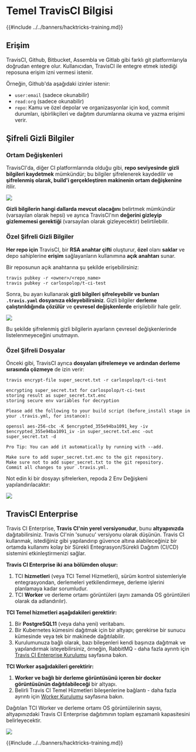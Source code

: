 # Temel TravisCI Bilgisi

{{#include ../../banners/hacktricks-training.md}}

## Erişim

TravisCI, Github, Bitbucket, Assembla ve Gitlab gibi farklı git platformlarıyla doğrudan entegre olur. Kullanıcıdan, TravisCI ile entegre etmek istediği reposuna erişim izni vermesi istenir.

Örneğin, Github'da aşağıdaki izinler istenir:

- `user:email` (sadece okunabilir)
- `read:org` (sadece okunabilir)
- `repo`: Kamu ve özel depolar ve organizasyonlar için kod, commit durumları, işbirlikçileri ve dağıtım durumlarına okuma ve yazma erişimi verir.

## Şifreli Gizli Bilgiler

### Ortam Değişkenleri

TravisCI'da, diğer CI platformlarında olduğu gibi, **repo seviyesinde gizli bilgileri kaydetmek** mümkündür; bu bilgiler şifrelenerek kaydedilir ve **şifrelenmiş olarak, build'i gerçekleştiren makinenin ortam değişkenine** itilir.

![](<../../images/image (203).png>)

**Gizli bilgilerin hangi dallarda mevcut olacağını** belirtmek mümkündür (varsayılan olarak hepsi) ve ayrıca TravisCI'nın **değerini gizleyip gizlememesi gerektiği** (varsayılan olarak gizleyecektir) belirtilebilir.

### Özel Şifreli Gizli Bilgiler

**Her repo için** TravisCI, bir **RSA anahtar çifti** oluşturur, **özel** olanı **saklar** ve depo sahiplerine **erişim** sağlayanların kullanımına **açık anahtarı** sunar.

Bir reposunun açık anahtarına şu şekilde erişebilirsiniz:
```
travis pubkey -r <owner>/<repo_name>
travis pubkey -r carlospolop/t-ci-test
```
Sonra, bu ayarı kullanarak **gizli bilgileri şifreleyebilir ve bunları `.travis.yaml` dosyanıza ekleyebilirsiniz**. Gizli bilgiler **derleme çalıştırıldığında çözülür** ve **çevresel değişkenlerde** erişilebilir hale gelir.

![](<../../images/image (139).png>)

Bu şekilde şifrelenmiş gizli bilgilerin ayarların çevresel değişkenlerinde listelenmeyeceğini unutmayın.

### Özel Şifreli Dosyalar

Önceki gibi, TravisCI ayrıca **dosyaları şifrelemeye ve ardından derleme sırasında çözmeye** de izin verir:
```
travis encrypt-file super_secret.txt -r carlospolop/t-ci-test

encrypting super_secret.txt for carlospolop/t-ci-test
storing result as super_secret.txt.enc
storing secure env variables for decryption

Please add the following to your build script (before_install stage in your .travis.yml, for instance):

openssl aes-256-cbc -K $encrypted_355e94ba1091_key -iv $encrypted_355e94ba1091_iv -in super_secret.txt.enc -out super_secret.txt -d

Pro Tip: You can add it automatically by running with --add.

Make sure to add super_secret.txt.enc to the git repository.
Make sure not to add super_secret.txt to the git repository.
Commit all changes to your .travis.yml.
```
Not edin ki bir dosyayı şifrelerken, repoda 2 Env Değişkeni yapılandırılacaktır:

![](<../../images/image (170).png>)

## TravisCI Enterprise

Travis CI Enterprise, **Travis CI'nin yerel versiyonudur**, bunu **altyapınızda** dağıtabilirsiniz. Travis CI'nin 'sunucu' versiyonu olarak düşünün. Travis CI kullanmak, istediğiniz gibi yapılandırıp güvence altına alabileceğiniz bir ortamda kullanımı kolay bir Sürekli Entegrasyon/Sürekli Dağıtım (CI/CD) sistemini etkinleştirmenizi sağlar.

**Travis CI Enterprise iki ana bölümden oluşur:**

1. TCI **hizmetleri** (veya TCI Temel Hizmetleri), sürüm kontrol sistemleriyle entegrasyondan, derlemeleri yetkilendirmeye, derleme işlerini planlamaya kadar sorumludur.
2. TCI **Worker** ve derleme ortamı görüntüleri (aynı zamanda OS görüntüleri olarak da adlandırılır).

**TCI Temel hizmetleri aşağıdakileri gerektirir:**

1. Bir **PostgreSQL11** (veya daha yeni) veritabanı.
2. Bir Kubernetes kümesini dağıtmak için bir altyapı; gerekirse bir sunucu kümesinde veya tek bir makinede dağıtılabilir.
3. Kurulumunuza bağlı olarak, bazı bileşenleri kendi başınıza dağıtmak ve yapılandırmak isteyebilirsiniz, örneğin, RabbitMQ - daha fazla ayrıntı için [Travis CI Enterprise Kurulumu](https://docs.travis-ci.com/user/enterprise/tcie-3.x-setting-up-travis-ci-enterprise/) sayfasına bakın.

**TCI Worker aşağıdakileri gerektirir:**

1. **Worker ve bağlı bir derleme görüntüsünü içeren bir docker görüntüsünün dağıtılabileceği** bir altyapı.
2. Belirli Travis CI Temel Hizmetleri bileşenlerine bağlantı - daha fazla ayrıntı için [Worker Kurulumu](https://docs.travis-ci.com/user/enterprise/setting-up-worker/) sayfasına bakın.

Dağıtılan TCI Worker ve derleme ortamı OS görüntülerinin sayısı, altyapınızdaki Travis CI Enterprise dağıtımının toplam eşzamanlı kapasitesini belirleyecektir.

![](<../../images/image (199).png>)

{{#include ../../banners/hacktricks-training.md}}
